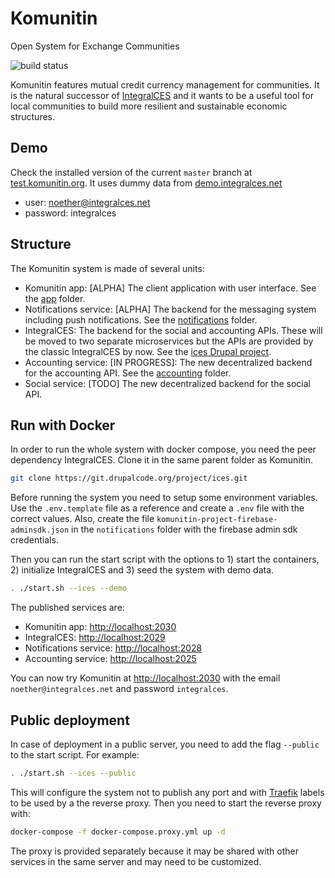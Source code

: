 # Komunitin

Open System for Exchange Communities

![build status](https://github.com/komunitin/komunitin/workflows/Build/badge.svg)

Komunitin features mutual credit currency management for communities. It is the natural successor of [IntegralCES](https://integralces.net) and it wants to be a
useful tool for local communities to build more resilient and sustainable economic structures.

## Demo
Check the installed version of the current `master` branch at [test.komunitin.org](https://test.komunitin.org). It uses dummy data from [demo.integralces.net](https://demo.integralces.net)

* user: noether@integralces.net
* password: integralces

## Structure
The Komunitin system is made of several units:
 - Komunitin app: [ALPHA] The client application with user interface. See the [app](app/) folder.
 - Notifications service: [ALPHA] The backend for the messaging system including push notifications. See the [notifications](notifications/) folder.
 - IntegralCES: The backend for the social and accounting APIs. These will be moved to two separate microservices but the APIs are provided by the classic 
 IntegralCES by now. See the [ices Drupal project](https://drupal.org/project/ices).
 - Accounting service: [IN PROGRESS]: The new decentralized backend for the accounting API. See the [accounting](accounting) folder.
 - Social service: [TODO] The new decentralized backend for the social API.

## Run with Docker
In order to run the whole system with docker compose, you need the peer dependency IntegralCES. Clone it in the same parent folder as Komunitin.

```bash
git clone https://git.drupalcode.org/project/ices.git
```

Before running the system you need to setup some environment variables. Use the `.env.template` file as a reference and create a `.env` file with the correct values. Also, create the file `komunitin-project-firebase-adminsdk.json` in the `notifications` folder with the firebase admin sdk credentials.

Then you can run the start script with the options to 1) start the containers, 2) initialize IntegralCES and 3) seed the system with demo data.

```bash
. ./start.sh --ices --demo
```

The published services are:
 - Komunitin app: [http://localhost:2030](http://localhost:2030)
 - IntegralCES: [http://localhost:2029](http://localhost:2029)
 - Notifications service: [http://localhost:2028](http://localhost:2028)
 - Accounting service: [http://localhost:2025](http://localhost:2025)

You can now try Komunitin at [http://localhost:2030](http://localhost:2030) with the email `noether@integralces.net` and password `integralces`.

## Public deployment
In case of deployment in a public server, you need to add the flag `--public` to the start script. For example:

```bash
. ./start.sh --ices --public
```

This will configure the system not to publish any port and with [Traefik](https://traefik.io) labels to be used by a the reverse proxy. Then you need to start the reverse proxy with:

```bash
docker-compose -f docker-compose.proxy.yml up -d
```

The proxy is provided separately because it may be shared with other services in the same server and may need to be customized.

